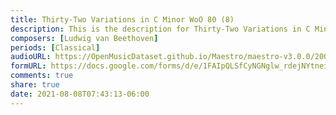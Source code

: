 ```yaml
---
title: Thirty-Two Variations in C Minor WoO 80 (8)
description: This is the description for Thirty-Two Variations in C Minor WoO 80 by Ludwig van Beethoven
composers: [Ludwig van Beethoven]
periods: [Classical]
audioURL: https://OpenMusicDataset.github.io/Maestro/maestro-v3.0.0/2008/MIDI-Unprocessed_04_R3_2008_01-07_ORIG_MID--AUDIO_04_R3_2008_wav--1.midi
formURL: https://docs.google.com/forms/d/e/1FAIpQLSfCyNGNglw_rdejNYtneiRii9ul7NttP5aEgu_vCMYg6sDqYA/viewform
comments: true
share: true
date: 2021-08-08T07:43:13-06:00
---
```

